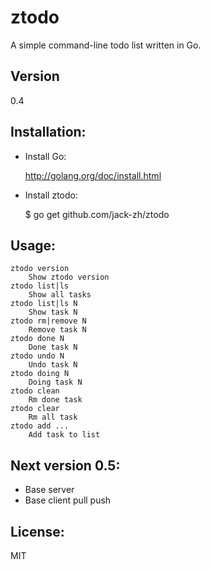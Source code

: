 # ztodo 

A simple command-line todo list written in Go.

## Version

0.4

## Installation:

+ Install Go:
  
  http://golang.org/doc/install.html

+ Install ztodo:
  
  $ go get github.com/jack-zh/ztodo

## Usage:

    ztodo version
        Show ztodo version
    ztodo list|ls
        Show all tasks
    ztodo list|ls N
        Show task N
    ztodo rm|remove N
        Remove task N
    ztodo done N
        Done task N
    ztodo undo N
        Undo task N
    ztodo doing N
        Doing task N
    ztodo clean
        Rm done task
    ztodo clear
        Rm all task
    ztodo add ...
        Add task to list

## Next version 0.5:

+ Base server
+ Base client pull push

## License:

 MIT

